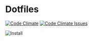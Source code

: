 # Dotfiles

[![Code Climate][code-climate-image]][code-climate-url]
[![Code Climate Issues][code-climate-issues-image]][code-climate-issues-url]

[code-climate-image]: https://codeclimate.com/github/rusty1s/dotfiles/badges/gpa.svg
[code-climate-url]: https://codeclimate.com/github/rusty1s/dotfiles
[code-climate-issues-image]: https://codeclimate.com/github/rusty1s/dotfiles/badges/issue_count.svg
[code-climate-issues-url]: https://codeclimate.com/github/rusty1s/dotfiles/issues

![Install](https://user-images.githubusercontent.com/6945922/28742737-7ab49b0e-7438-11e7-9074-013f82bbe2a2.gif)
